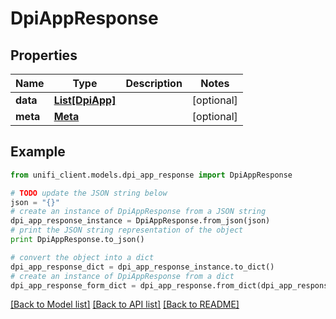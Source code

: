 # DpiAppResponse


## Properties

Name | Type | Description | Notes
------------ | ------------- | ------------- | -------------
**data** | [**List[DpiApp]**](DpiApp.md) |  | [optional] 
**meta** | [**Meta**](Meta.md) |  | [optional] 

## Example

```python
from unifi_client.models.dpi_app_response import DpiAppResponse

# TODO update the JSON string below
json = "{}"
# create an instance of DpiAppResponse from a JSON string
dpi_app_response_instance = DpiAppResponse.from_json(json)
# print the JSON string representation of the object
print DpiAppResponse.to_json()

# convert the object into a dict
dpi_app_response_dict = dpi_app_response_instance.to_dict()
# create an instance of DpiAppResponse from a dict
dpi_app_response_form_dict = dpi_app_response.from_dict(dpi_app_response_dict)
```
[[Back to Model list]](../README.md#documentation-for-models) [[Back to API list]](../README.md#documentation-for-api-endpoints) [[Back to README]](../README.md)


